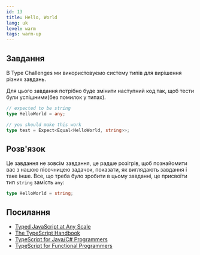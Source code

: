 ```yaml
---
id: 13
title: Hello, World
lang: uk
level: warm
tags: warm-up
---
```


## Завдання

В Type Challenges ми використовуємо систему типів для вирішення різних завдань.

Для цього завдання потрібно буде змінити наступний код так, щоб тести були
успішними(без помилок у типах).

```ts
// expected to be string
type HelloWorld = any;
```

```ts
// you should make this work
type test = Expect<Equal<HelloWorld, string>>;
```

## Розв'язок

Це завдання не зовсім завдання, це радше розігрів, щоб познайомити вас з нашою
пісочницею задачок, показати, як виглядають завдання і таке інше. Все, що треба
було зробити в цьому завданні, це присвоїти тип `string` замість `any`:

```ts
type HelloWorld = string;
```

## Посилання

- [Typed JavaScript at Any Scale](https://www.typescriptlang.org)
- [The TypeScript Handbook](https://www.typescriptlang.org/docs/handbook/intro.html)
- [TypeScript for Java/C# Programmers](https://www.typescriptlang.org/docs/handbook/typescript-in-5-minutes-oop.html)
- [TypeScript for Functional Programmers](https://www.typescriptlang.org/docs/handbook/typescript-in-5-minutes-func.html)
